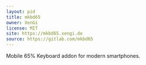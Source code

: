 ```yaml
---
layout: pid
title: mkbd65
owner: XenGi
license: MIT
site: https://mkbd65.xengi.de
source: https://gitlab.com/mkbd65
---
```

Mobile 65% Keyboard addon for modern smartphones.
